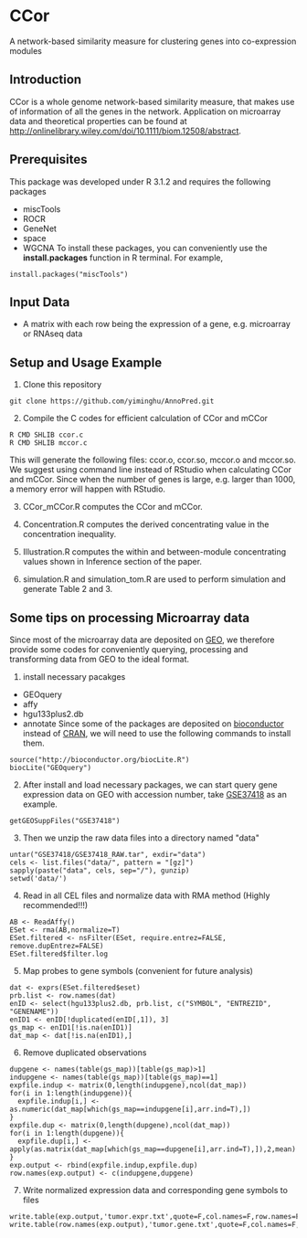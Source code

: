 # CCor
A network-based similarity measure for clustering genes into co-expression modules

## Introduction
CCor is a whole genome network-based similarity measure, that makes use of information of all the genes in the network. Application on microarray data and theoretical properties can be found at http://onlinelibrary.wiley.com/doi/10.1111/biom.12508/abstract. 

## Prerequisites
This package was developed under R 3.1.2 and requires the following packages
* miscTools
* ROCR
* GeneNet
* space
* WGCNA
To install these packages, you can conveniently use the **install.packages** function in R terminal. For example,
```
install.packages("miscTools")
```

## Input Data
* A matrix with each row being the expression of a gene, e.g. microarray or RNAseq data

## Setup and Usage Example
1) Clone this repository
```
git clone https://github.com/yiminghu/AnnoPred.git
```
2) Compile the C codes for efficient calculation of CCor and mCCor
```
R CMD SHLIB ccor.c
R CMD SHLIB mccor.c
```
This will generate the following files: ccor.o, ccor.so, mccor.o and mccor.so. We suggest using command line instead of RStudio when calculating CCor and mCCor. Since when the number of genes is large, e.g. larger than 1000, a memory error will happen with RStudio.

3) CCor_mCCor.R computes the CCor and mCCor. 

4) Concentration.R computes the derived concentrating value in the concentration inequality.

5) Illustration.R computes the within and between-module concentrating values shown in Inference section of the paper.

6) simulation.R and simulation_tom.R are used to perform simulation and generate Table 2 and 3.

## Some tips on processing Microarray data
Since most of the microarray data are deposited on <a href="https://www.ncbi.nlm.nih.gov/geo/">GEO</a>, we therefore provide some codes for conveniently querying, processing and transforming data from GEO to the ideal format.

1) install necessary pacakges
* GEOquery
* affy
* hgu133plus2.db
* annotate
Since some of the packages are deposited on <a href="https://www.bioconductor.org/">bioconductor</a> instead of <a href="https://cran.r-project.org/">CRAN</a>, we will need to use the following commands to install them.
```
source("http://bioconductor.org/biocLite.R")
biocLite("GEOquery")
```
2) After install and load necessary packages, we can start query gene expression data on GEO with accession number, take <a href="https://www.ncbi.nlm.nih.gov/geo/query/acc.cgi?acc=GSE37418">GSE37418</a> as an example.
```
getGEOSuppFiles("GSE37418")
```
3) Then we unzip the raw data files into a directory named "data"
```
untar("GSE37418/GSE37418_RAW.tar", exdir="data")
cels <- list.files("data/", pattern = "[gz]")
sapply(paste("data", cels, sep="/"), gunzip)
setwd('data/')
```
4) Read in all CEL files and normalize data with RMA method (Highly recommended!!!)
```
AB <- ReadAffy()
ESet <- rma(AB,normalize=T) 
ESet.filtered <- nsFilter(ESet, require.entrez=FALSE, remove.dupEntrez=FALSE)
ESet.filtered$filter.log
```
5) Map probes to gene symbols (convenient for future analysis)
```
dat <- exprs(ESet.filtered$eset)
prb.list <- row.names(dat)
enID <- select(hgu133plus2.db, prb.list, c("SYMBOL", "ENTREZID", "GENENAME"))
enID1 <- enID[!duplicated(enID[,1]), 3]
gs_map <- enID1[!is.na(enID1)]
dat_map <- dat[!is.na(enID1),]
```
6) Remove duplicated observations
```
dupgene <- names(table(gs_map))[table(gs_map)>1]
indupgene <- names(table(gs_map))[table(gs_map)==1]
expfile.indup <- matrix(0,length(indupgene),ncol(dat_map))
for(i in 1:length(indupgene)){
  expfile.indup[i,] <- as.numeric(dat_map[which(gs_map==indupgene[i],arr.ind=T),])
}
expfile.dup <- matrix(0,length(dupgene),ncol(dat_map))
for(i in 1:length(dupgene)){
  expfile.dup[i,] <- apply(as.matrix(dat_map[which(gs_map==dupgene[i],arr.ind=T),]),2,mean)
}
exp.output <- rbind(expfile.indup,expfile.dup)
row.names(exp.output) <- c(indupgene,dupgene)
```
7) Write normalized expression data and corresponding gene symbols to files
```
write.table(exp.output,'tumor.expr.txt',quote=F,col.names=F,row.names=F)
write.table(row.names(exp.output),'tumor.gene.txt',quote=F,col.names=F,row.names=F)
```




